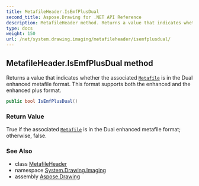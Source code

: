 ```yaml
---
title: MetafileHeader.IsEmfPlusDual
second_title: Aspose.Drawing for .NET API Reference
description: MetafileHeader method. Returns a value that indicates whether the associated Metafile is in the Dual enhanced metafile format. This format supports both the enhanced and the enhanced plus format
type: docs
weight: 150
url: /net/system.drawing.imaging/metafileheader/isemfplusdual/
---
```

## MetafileHeader.IsEmfPlusDual method

Returns a value that indicates whether the associated [`Metafile`](../../metafile/) is in the Dual enhanced metafile format. This format supports both the enhanced and the enhanced plus format.

```csharp
public bool IsEmfPlusDual()
```

### Return Value

True if the associated [`Metafile`](../../metafile/) is in the Dual enhanced metafile format; otherwise, false.

### See Also

* class [MetafileHeader](../)
* namespace [System.Drawing.Imaging](../../metafileheader/)
* assembly [Aspose.Drawing](../../../)


